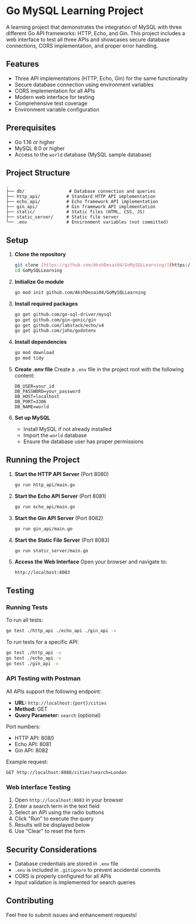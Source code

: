 # Go MySQL Learning Project

A learning project that demonstrates the integration of MySQL with three different Go API frameworks: HTTP, Echo, and Gin. This project includes a web interface to test all three APIs and showcases secure database connections, CORS implementation, and proper error handling.

## Features

- Three API implementations (HTTP, Echo, Gin) for the same functionality
- Secure database connection using environment variables
- CORS implementation for all APIs
- Modern web interface for testing
- Comprehensive test coverage
- Environment variable configuration

## Prerequisites

- Go 1.16 or higher
- MySQL 8.0 or higher
- Access to the `world` database (MySQL sample database)

## Project Structure

```
.
├── db/                 # Database connection and queries
├── http_api/          # Standard HTTP API implementation
├── echo_api/          # Echo framework API implementation
├── gin_api/           # Gin framework API implementation
├── static/            # Static files (HTML, CSS, JS)
├── static_server/     # Static file server
└── .env               # Environment variables (not committed)
```

## Setup

1. **Clone the repository**
   ```bash
   git clone [https://github.com/AkshDesai04/GoMySQLLearning/](https://github.com/AkshDesai04/GoMySQLLearning.git)
   cd GoMySQLLearning
   ```

2. **Initialize Go module**
   ```bash
   go mod init github.com/AkshDesai04/GoMySQLLearning
   ```

3. **Install required packages**
   ```bash
   go get github.com/go-sql-driver/mysql
   go get github.com/gin-gonic/gin
   go get github.com/labstack/echo/v4
   go get github.com/joho/godotenv
   ```

4. **Install dependencies**
   ```bash
   go mod download
   go mod tidy
   ```

5. **Create .env file**
   Create a `.env` file in the project root with the following content:
   ```
   DB_USER=your_id
   DB_PASSWORD=your_password
   DB_HOST=localhost
   DB_PORT=3306
   DB_NAME=world
   ```

6. **Set up MySQL**
   - Install MySQL if not already installed
   - Import the `world` database
   - Ensure the database user has proper permissions

## Running the Project

1. **Start the HTTP API Server** (Port 8080)
   ```bash
   go run http_api/main.go
   ```

2. **Start the Echo API Server** (Port 8081)
   ```bash
   go run echo_api/main.go
   ```

3. **Start the Gin API Server** (Port 8082)
   ```bash
   go run gin_api/main.go
   ```

4. **Start the Static File Server** (Port 8083)
   ```bash
   go run static_server/main.go
   ```

5. **Access the Web Interface**
   Open your browser and navigate to:
   ```
   http://localhost:8083
   ```

## Testing

### Running Tests

To run all tests:
```bash
go test ./http_api ./echo_api ./gin_api -v
```

To run tests for a specific API:
```bash
go test ./http_api -v
go test ./echo_api -v
go test ./gin_api -v
```

### API Testing with Postman

All APIs support the following endpoint:
- **URL:** `http://localhost:{port}/cities`
- **Method:** GET
- **Query Parameter:** `search` (optional)

Port numbers:
- HTTP API: 8080
- Echo API: 8081
- Gin API: 8082

Example request:
```
GET http://localhost:8080/cities?search=London
```

### Web Interface Testing

1. Open `http://localhost:8083` in your browser
2. Enter a search term in the text field
3. Select an API using the radio buttons
4. Click "Run" to execute the query
5. Results will be displayed below
6. Use "Clear" to reset the form

## Security Considerations

- Database credentials are stored in `.env` file
- `.env` is included in `.gitignore` to prevent accidental commits
- CORS is properly configured for all APIs
- Input validation is implemented for search queries

## Contributing

Feel free to submit issues and enhancement requests!
